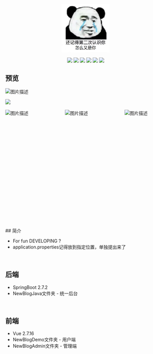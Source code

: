 <p align="center">
	<a href="https://yjzblog.top/" target="_blank">
		<img src="BlogIco.png" alt="Yjzlog logo" style="width: 150px; height: 150px">
	</a>
</p>
<p align="center">
	<img src="https://img.shields.io/badge/JDK-17-orange">
	<img src="https://img.shields.io/badge/SpringBoot-2.7.2-brightgreen">
	<img src="https://img.shields.io/badge/Element-UI-blue">
	<img src="https://img.shields.io/badge/Vant-2-orange">
	<img src="https://img.shields.io/badge/Vue-2.7.16-brightgreen">
	<img src="https://img.shields.io/badge/license-MIT-blue">
</p>

## 预览

<img src="https://pic3.zhimg.com/v2-ae5117f7e7d07509783498c25c18fa50_r.jpg" alt="图片描述">

![](https://pic2.zhimg.com/v2-afa4bd63b02ee6b17d68b4b6816e66c5_r.jpg)
<div style="display:flex;">
    <img src="https://pic4.zhimg.com/v2-16d6bdc721a36757ee0876f147b00051_r.jpg" alt="图片描述" width="187" height="333">
    <img src="https://pic1.zhimg.com/v2-6793e600739948387e76e193f25f256e_r.jpg" alt="图片描述" width="187" height="333">
    <img src="https://pic3.zhimg.com/v2-76acda7791e5b16dce9b006dd3c46730_r.jpg" alt="图片描述" width="187" height="333">
</div>
<br><br>
## 简介

- For fun DEVELOPING ?
- application.properties记得放到指定位置，单独提出来了

<br>

## 后端

- SpringBoot 2.7.2 
- NewBlogJava文件夹 - 统一后台
<br>


## 前端

- Vue 2.7.16
- NewBlogDemo文件夹 - 用户端
- NewBlogAdmin文件夹 - 管理端
<br>

